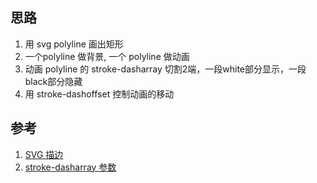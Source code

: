 ## 思路

1. 用 svg polyline 画出矩形
2. 一个polyline 做背景, 一个 polyline 做动画
3. 动画 polyline 的 stroke-dasharray 切割2端，一段white部分显示，一段black部分隐藏
4. 用 stroke-dashoffset 控制动画的移动

## 参考

1. [SVG 描边](https://svg-animation-booklet.vercel.app/chapter5.html)
2. [stroke-dasharray 参数](https://medium.com/@waiting7777/%E7%94%A8-svg-stroke-dasharray-%E5%AE%8C%E6%88%90%E5%80%92%E6%95%B8%E8%A8%88%E6%99%82%E5%99%A8-4e76a69e5b87)
